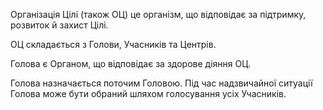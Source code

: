 <subject>Організація Цілі</subject> (також <subject>ОЦ</subject>) це організм, що відповідає за
підтримку, розвиток й
захист <subject>Цілі</subject>.

<subject>ОЦ</subject> складається з <subject>Голови</subject>, <subject>Учасників</subject> та <subject>
Центрів</subject>.

<subject>Голова</subject> є <subject>Органом</subject>, що відповідає за здорове діяння
<subject>ОЦ</subject>.

<subject>Голова</subject> назначається поточим <subject>Головою</subject>. Під час надзвичайної ситуації
<subject>Голова</subject> може бути обраний шляхом голосування усіх <subject>Учасників</subject>.